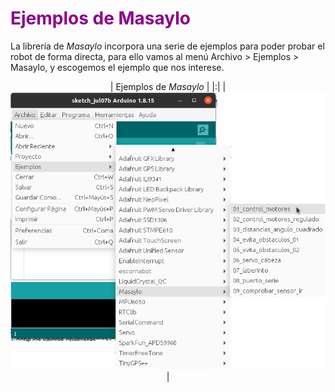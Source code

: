 # <FONT COLOR=#8B008B>Ejemplos de Masaylo</font>
La librería de *Masaylo* incorpora una serie de ejemplos para poder probar el robot de forma directa, para ello vamos al menú Archivo > Ejemplos > Masaylo, y escogemos el ejemplo que nos interese.

<center>

| Ejemplos de *Masaylo* |
|:|
| ![Ejemplos de Masaylo](../img/libreria/ejemplos.png) |

</center>
